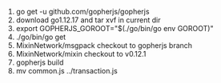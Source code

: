 1. go get -u github.com/gopherjs/gopherjs
2. download go1.12.17 and tar xvf in current dir
3. export GOPHERJS_GOROOT="$(./go/bin/go env GOROOT)"
4. ./go/bin/go get
5. MixinNetwork/msgpack checkout to gopherjs branch
5. MixinNetwork/mixin checkout to v0.12.1
6. gopherjs build
7. mv common.js ../transaction.js
